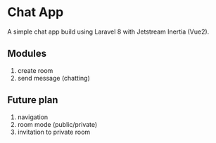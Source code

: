 # Chat App
A simple chat app build using Laravel 8 with Jetstream Inertia (Vue2).

## Modules
1. create room
2. send message (chatting)

## Future plan
1. navigation
2. room mode (public/private)
3. invitation to private room
